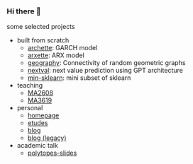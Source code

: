 ### Hi there 👋

some selected projects 

- built from scratch  
  - [archette](https://github.com/xiaochuany/archette): GARCH model    
  - [arxette](https://github.com/xiaochuany/arxette): ARX model   
  - [geography](https://github.com/xiaochuany/geography): Connectivity of random geometric graphs  
  - [nextval](https://github.com/xiaochuany/nextval): next value prediction using GPT architecture  
  - [min-sklearn](https://github.com/xiaochuany/min-sklearn): mini subset of sklearn  
- teaching 
  - [MA2608](https://github.com/xiaochuany/MA2608)
  - [MA3619](https://github.com/xiaochuany/MA3619)
- personal
  - [homepage](https://github.com/xiaochuany/omega)
  - [etudes](https://github.com/xiaochuany/etudes)
  - [blog](https://github.com/xiaochuany/blog)
  - [blog (legacy)](https://github.com/xiaochuany/1principle)
- academic talk
  - [polytopes-slides](https://github.com/xiaochuany/polytopes-slides)
  

